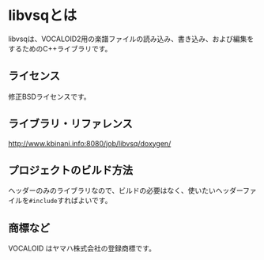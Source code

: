 # libvsqとは

libvsqは、VOCALOID2用の楽譜ファイルの読み込み、書き込み、および編集をするためのC++ライブラリです。

## ライセンス

修正BSDライセンスです。

## ライブラリ・リファレンス

http://www.kbinani.info:8080/job/libvsq/doxygen/

## プロジェクトのビルド方法

ヘッダーのみのライブラリなので、ビルドの必要はなく、使いたいヘッダーファイルを`#include`すればよいです。

## 商標など

VOCALOID はヤマハ株式会社の登録商標です。
